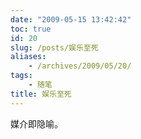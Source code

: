 ```yaml
---
date: "2009-05-15 13:42:42"
toc: true
id: 20
slug: /posts/娱乐至死
aliases:
    - /archives/2009/05/20/
tags:
    - 随笔
title: 娱乐至死
---
```


媒介即隐喻。